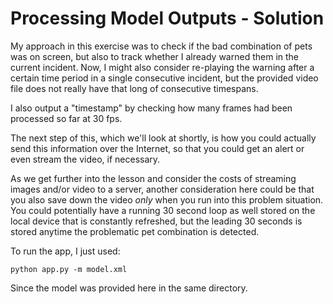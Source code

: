 # Processing Model Outputs - Solution

My approach in this exercise was to check if the bad combination of pets was on screen,
but also to track whether I already warned them in the current incident. Now, I might also
consider re-playing the warning after a certain time period in a single consecutive incident,
but the provided video file does not really have that long of consecutive timespans.

I also output a "timestamp" by checking how many frames had been processed so far 
at 30 fps.

The next step of this, which we'll look at shortly, is how you could actually send this 
information over the Internet, so that you could get an alert or even stream the video,
if necessary.

As we get further into the lesson and consider the costs of streaming images and/or video
to a server, another consideration here could be that you also save down the video *only*
when you run into this problem situation. You could potentially have a running 30 second loop
as well stored on the local device that is constantly refreshed, but the leading 30 seconds is
stored anytime the problematic pet combination is detected.

To run the app, I just used:

```
python app.py -m model.xml
```

Since the model was provided here in the same directory.
